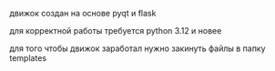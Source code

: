 движок создан на основе pyqt и flask

для корректной работы требуется python 3.12 и новее

для того чтобы движок заработал нужно закинуть файлы в папку templates